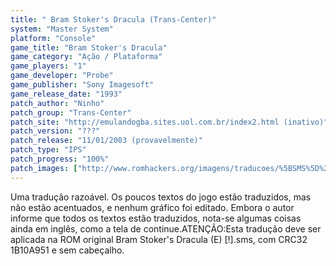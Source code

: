```yaml
---
title: " Bram Stoker's Dracula (Trans-Center)"
system: "Master System"
platform: "Console"
game_title: "Bram Stoker's Dracula"
game_category: "Ação / Plataforma"
game_players: "1"
game_developer: "Probe"
game_publisher: "Sony Imagesoft"
game_release_date: "1993"
patch_author: "Ninho"
patch_group: "Trans-Center"
patch_site: "http://emulandogba.sites.uol.com.br/index2.html (inativo)"
patch_version: "???"
patch_release: "11/01/2003 (provavelmente)"
patch_type: "IPS"
patch_progress: "100%"
patch_images: ["http://www.romhackers.org/imagens/traducoes/%5BSMS%5D%20Bram%20Stoker's%20Dracula%20-%20Trans-Center%20-%201.png","http://www.romhackers.org/imagens/traducoes/%5BSMS%5D%20Bram%20Stoker's%20Dracula%20-%20Trans-Center%20-%202.png","http://www.romhackers.org/imagens/traducoes/%5BSMS%5D%20Bram%20Stoker's%20Dracula%20-%20Trans-Center%20-%203.png"]
---
```

Uma tradução razoável. Os poucos textos do jogo estão traduzidos, mas não estão acentuados, e nenhum gráfico foi editado. Embora o autor informe que todos os textos estão traduzidos, nota-se algumas coisas ainda em inglês, como a tela de continue.ATENÇÃO:Esta tradução deve ser aplicada na ROM original Bram Stoker's Dracula (E) [!].sms, com CRC32 1B10A951 e sem cabeçalho.